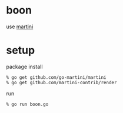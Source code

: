 # boon

use [martini](https://github.com/go-martini/martini)

# setup

package install

```
% go get github.com/go-martini/martini
% go get github.com/martini-contrib/render
```

run

```
% go run boon.go
```
